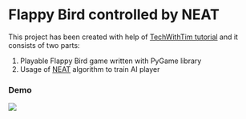 # Flappy Bird controlled by NEAT
This project has been created with help of [TechWithTim tutorial](https://www.youtube.com/watch?v=MMxFDaIOHsE&list=PLzMcBGfZo4-lwGZWXz5Qgta_YNX3_vLS2&index=1) and it consists of two parts:
1) Playable Flappy Bird game written with PyGame library
2) Usage of [NEAT](https://github.com/CodeReclaimers/neat-python) algorithm to train AI player

### Demo
![](https://github.com/mikkac/flappy_bird_ai/blob/main/demo/demo.gif)
